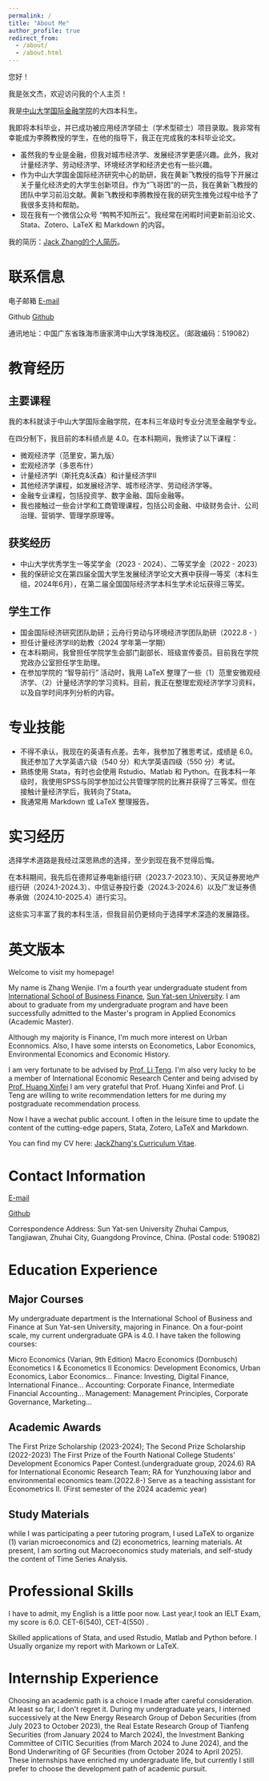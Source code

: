 ```yaml
---
permalink: /
title: "About Me"
author_profile: true
redirect_from: 
  - /about/
  - /about.html
---
```


您好！

我是张文杰，欢迎访问我的个人主页！

我是[中山大学国际金融学院](https://isbf.sysu.edu.cn/)的大四本科生。

我即将本科毕业，并已成功被应用经济学硕士（学术型硕士）项目录取。我非常有幸能成为李腾教授的学生，在他的指导下，我正在完成我的本科毕业论文。

- 虽然我的专业是金融，但我对城市经济学、发展经济学更感兴趣。此外，我对计量经济学、劳动经济学、环境经济学和经济史也有一些兴趣。
- 作为中山大学国金国际经济研究中心的助研，我在黄新飞教授的指导下开展过关于量化经济史的大学生创新项目。作为“飞哥团”的一员，我在黄新飞教授的团队中学习前沿文献。黄新飞教授和李腾教授在我的研究生推免过程中给予了我很多支持和帮助。
- 现在我有一个微信公众号 “鸭鸭不知所云”。我经常在闲暇时间更新前沿论文、Stata、Zotero、LaTeX 和 Markdown 的内容。

我的简历：[Jack Zhang的个人简历](../assets/简历张文杰(学术).pdf)。

联系信息
=====
电子邮箱 [E-mail](zhangwj235@mail2.sysu.edu.cn) 

Github [Github](https://github.com/Zhangwj235) 

通讯地址：中国广东省珠海市唐家湾中山大学珠海校区。（邮政编码：519082）

教育经历
======
主要课程
------
我的本科就读于中山大学国际金融学院，在本科三年级时专业分流至金融学专业。

在四分制下，我目前的本科绩点是 4.0。在本科期间，我修读了以下课程：
- 微观经济学（范里安，第九版）
- 宏观经济学（多恩布什）
- 计量经济学Ⅰ（斯托克&沃森）和计量经济学Ⅱ
- 其他经济学课程，如发展经济学、城市经济学、劳动经济学等。
- 金融专业课程，包括投资学、数字金融、国际金融等。
- 我也接触过一些会计学和工商管理课程，包括公司金融、中级财务会计、公司治理、营销学、管理学原理等。

获奖经历
------
- 中山大学优秀学生一等奖学金（2023 - 2024）、二等奖学金（2022 - 2023）
- 我的保研论文在第四届全国大学生发展经济学论文大赛中获得一等奖（本科生组，2024年6月），在第二届全国国际经济学本科生学术论坛获得三等奖。

学生工作
------
- 国金国际经济研究团队助研；云舟行劳动与环境经济学团队助研（2022.8 - ）
- 担任计量经济学Ⅱ的助教（2024 学年第一学期）
- 在本科期间，我曾担任学院学生会部门副部长、班级宣传委员。目前我在学院党政办公室担任学生助理。
- 在参加学院的 “智导前行” 活动时，我用 LaTeX 整理了一些（1）范里安微观经济学、（2）计量经济学的学习资料。目前，我正在整理宏观经济学学习资料，以及自学时间序列分析的内容。

专业技能
=====
- 不得不承认，我现在的英语有点差。去年，我参加了雅思考试，成绩是 6.0。我还参加了大学英语六级（540 分）和大学英语四级（550 分）考试。
- 熟练使用 Stata，有时也会使用 Rstudio、Matlab 和 Python。在我本科一年级时，我使用SPSS与同学参加过公共管理学院的比赛并获得了三等奖。但在接触计量经济学后，我转向了Stata。
- 我通常用 Markdown 或 LaTeX 整理报告。

实习经历
====
选择学术道路是我经过深思熟虑的选择，至少到现在我不觉得后悔。

在本科期间，我先后在德邦证券电新组行研（2023.7-2023.10）、天风证券房地产组行研（2024.1-2024.3）、中信证券投行委（2024.3-2024.6）以及广发证券债券承做（2024.10-2025.4）进行实习。

这些实习丰富了我的本科生活，但我目前仍更倾向于选择学术深造的发展路径。

英文版本
====
Welcome to visit my homepage!  

My name is Zhang Wenjie. I'm a fourth year undergraduate student from [International School of Business Finance](https://isbf.sysu.edu.cn/), [Sun Yat-sen University](https://www.sysu.edu.cn/). I am about to graduate from my undergraduate program and have been successfully admitted to the Master's program in Applied Economics (Academic Master). 

Although my majority is Finance, I'm much more interest on Urban Econnomics. Also, I have some intersts on Econometics, Labor Economics, Environmental Economics and Economic History. 

I am very fortunate to be advised by [Prof. Li Teng](https://isbf.sysu.edu.cn/zh-hans/teacher/271). I'm also very lucky to be a member of International Economic Research Center and being advised by [Prof. Huang Xinfei](https://isbf.sysu.edu.cn/zh-hans/teacher/249) I am very grateful that Prof. Huang Xinfei and Prof. Li Teng are willing to write recommendation letters for me during my postgraduate recommendation process. 

Now I have a wechat public account. I often in the leisure time to update the content of the cutting-edge papers, Stata, Zotero, LaTeX and Markdown.

You can find my CV here: [JackZhang's Curriculum Vitae](../assets/简历张文杰(学术).pdf).

Contact Information
=====
[E-mail](zhangwj235@mail2.sysu.edu.cn) 

[Github](https://github.com/Zhangwj235) 

Correspondence Address: Sun Yat-sen University Zhuhai Campus, Tangjiawan, Zhuhai City, Guangdong Province, China. (Postal code: 519082)

Education Experience
======
Major Courses
------
My undergraduate department is the International School of Business and Finance at Sun Yat-sen University, majoring in Finance. On a four-point scale, my current undergraduate GPA is 4.0. I have taken the following courses:

Micro Economics (Varian, 9th Edition) 
Macro Economics (Dornbusch)
Econometics I  &  Econometics II
Economics:  Development Economics, Urban Economics, Labor Economics...
Finance: Investing, Digital Finance, International Finance...
Accounting: Corporate Finance,  Intermediate Financial Accounting...
Management: Management Principles, Corporate Governance, Marketing...

Academic Awards
------
The First Prize Scholarship (2023-2024);  The Second Prize Scholarship (2022-2023)
The First Prize of the Fourth National College Students' Development Economics Paper Contest.(undergraduate group, 2024.6)
RA for International Economic Research Team; RA for Yunzhouxing labor and environmental economics team.(2022.8-)
Serve as a teaching assistant for Econometrics II. (First semester of the 2024 academic year)

Study Materials
------
while I was participating a peer tutoring program, I used LaTeX to organize (1) varian microeconomics and (2) econometrics, learning materials. At present, I am sorting out Macroeconomics study materials, and self-study the content of Time Series Analysis.

Professional Skills
=====
I have to admit, my English is a little poor now. Last year,I took an IELT Exam, my score is 6.0. CET-6(540), CET-4(550) .

Skilled applications of Stata, and used Rstudio, Matlab and Python before.
I Usually organize my report with Markown or LaTeX.

Internship Experience
====
Choosing an academic path is a choice I made after careful consideration. At least so far, I don't regret it. During my undergraduate years, I interned successively at the New Energy Research Group of Debon Securities (from July 2023 to October 2023), the Real Estate Research Group of Tianfeng Securities (from January 2024 to March 2024), the Investment Banking Committee of CITIC Securities (from March 2024 to June 2024), and the Bond Underwriting of GF Securities (from October 2024 to April 2025). These internships have enriched my undergraduate life, but currently I still prefer to choose the development path of academic pursuit.
